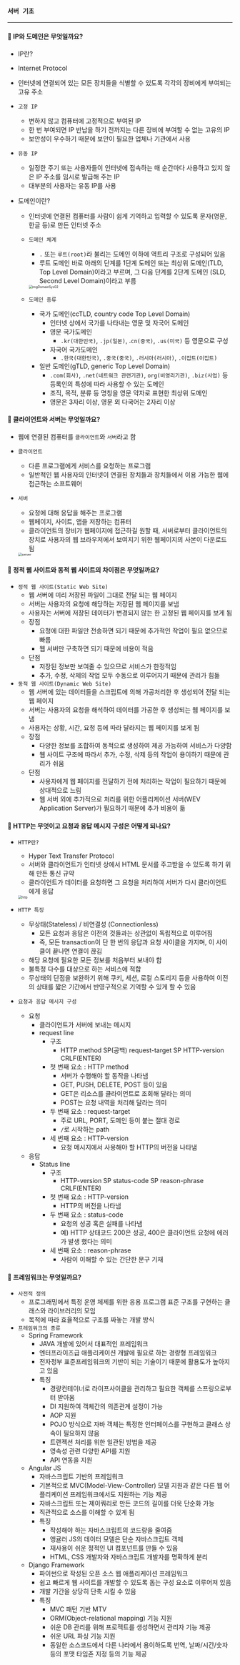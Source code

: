 ### `서버 기초`

***

#### 🧐 IP와 도메인은 무엇일까요?

-  IP란?

  - Internet Protocol
  - 인터넷에 연결되어 있는 모든 장치들을 식별할 수 있도록 각각의 장비에게 부여되는 고유 주소
  - `고정 IP`
    - 변하지 않고 컴퓨터에 고정적으로 부여된 IP
    - 한 번 부여되면 IP 반납을 하기 전까지는 다른 장비에 부여할 수 없는 고유의 IP
    - 보안성이 우수하기 때문에 보안이 필요한 업체나 기관에서 사용
  - `유동 IP`
    - 일정한 주기 또는 사용자들이 인터넷에 접속하는 매 순간마다 사용하고 있지 않은 IP 주소를 임시로 발급해 주는 IP
    - 대부분의 사용자는 유동 IP를 사용

- 도메인이란?

  - 인터넷에 연결된 컴퓨터를 사람이 쉽게 기억하고 입력할 수 있도록 문자(영문, 한글 등)로 만든 인터넷 주소

  - `도메인 체계`

    - `.` 또는 `루트(root)`라 불리는 도메인 이하에 역트리 구조로 구성되어 있음
    - 루트 도메인 바로 아래의 단계를 1단계 도메인 또는 최상위 도메인(TLD, Top Level Domain)이라고 부르며, 그 다음 단계를 2단계 도메인 (SLD, Second Level Domain)이라고 부름

    <img src="q&a.assets/imgDomainSys02.gif" alt="imgDomainSys02" style="zoom:50%;" />

  - `도메인 종류`

    - 국가 도메인(ccTLD, country code Top Level Domain)
      - 인터넷 상에서 국가를 나타내는 영문 및 자국어 도메인
      - 영문 국가도메인
        - `.kr(대한민국)`, `.jp(일본)`, .`cn(중국)`, `.us(미국)` 등 영문으로 구성
      - 자국어 국가도메인
        - `.한국(대한민국)`, `.중국(중국)`, `.러시아(러시아)`, `.이집트(이집트)`
    - 일반 도메인(gTLD, generic Top Level Domain)
      - `.com(회사)`, `.net(네트워크 관련기관)`, `org(비영리기관)`, `.biz(사업)` 등 등록인의 특성에 따라 사용할 수 있는 도메인
      - 조직, 목적, 분류 등 명칭을 영문 약자로 표현한 최상위 도메인
      - 영문은 3자리 이상, 영문 외 다국어는 2자리 이상





#### 🧐 클라이언트와 서버는 무엇일까요?

- 웹에 연결된 컴퓨터를 `클라이언트`와 `서버`라고 함

- `클라이언트`

  - 다른 프로그램에게 서비스를 요청하는 프로그램
  - 일반적인 웹 사용자의 인터넷이 연결된 장치들과 장치들에서 이용 가능한 웹에 접근하는 소프트웨어

- `서버`

  - 요청에 대해 응답을 해주는 프로그램
  - 웹페이지, 사이트, 앱을 저장하는 컴퓨터
  - 클라이언트의 장비가 웹페이지에 접근하길 원할 때, 서버로부터 클라이언트의 장치로 사용자의 웹 브라우저에서 보여지기 위한 웹페이지의 사본이 다운로드 됨

  <img src="q&a.assets/server.png" alt="server" style="zoom:50%;" />





#### 🧐 정적 웹 사이트와 동적 웹 사이트의 차이점은 무엇일까요?

- `정적 웹 사이트(Static Web Site)`
  - 웹 서버에 미리 저장된 파일이 그대로 전달 되는 웹 페이지
  - 서버는 사용자의 요청에 해당하는 저장된 웹 페이지를 보냄
  - 사용자는 서버에 저장된 데이터가 변경되지 않는 한 고정된 웹 페이지를 보게 됨
  - 장점
    - 요청에 대한 파일만 전송하면 되기 때문에 추가적인 작업이 필요 없으므로 빠름
    - 웹 서버만 구축하면 되기 때문에 비용이 적음
  - 단점
    - 저장된 정보만 보여줄 수 있으므로 서비스가 한정적임
    - 추가, 수정, 삭제의 작업 모두 수동으로 이루어지기 때문에 관리가 힘듦
- `동적 웹 사이트(Dynamic Web Site)`
  - 웹 서버에 있는 데이터들을 스크립트에 의해 가공처리한 후 생성되어 전달 되는 웹 페이지
  - 서버는 사용자의 요청을 해석하여 데이터를 가공한 후 생성되는 웹 페이지를 보냄
  - 사용자는 상황, 시간, 요청 등에 따라 달라지는 웹 페이지를 보게 됨
  - 장점
    - 다양한 정보를 조합하여 동적으로 생성하여 제공 가능하여 서비스가 다양함
    - 웹 사이트 구조에 따라서 추가, 수정, 삭제 등의 작업이 용이하기 때문에 관리가 쉬움
  - 단점
    - 사용자에게 웹 페이지를 전달하기 전에 처리하는 작업이 필요하기 때문에 상대적으로 느림
    - 웹 서버 외에 추가적으로 처리를 위한 어플리케이션 서버(WEV Application Server)가 필요하기 때문에 추가 비용이 듦





#### 🧐 HTTP는 무엇이고 요청과 응답 메시지 구성은 어떻게 되나요?

- `HTTP란?`

  - Hyper Text Transfer Protocol
  - 서버와 클라이언트가 인터넷 상에서 HTML 문서를 주고받을 수 있도록 하기 위해 만든 통신 규약
  - 클라이언트가 데이터를 요청하면 그 요청을 처리하여 서버가 다시 클라이언트에게 응답

  <img src="q&a.assets/http.png" alt="http" style="zoom:50%;" />

- `HTTP 특징`

  - 무상태(Stateless) / 비연결성 (Connectionless)
    - 모든 요청과 응답은 이전의 것들과는 상관없이 독립적으로 이루어짐
    - 즉, 모든 transaction이 단 한 번의 응답과 요청 사이클을 가지며, 이 사이클이 끝나면 연결이 끊김
  - 해당 요청에 필요한 모든 정보를 처음부터 보내야 함
  - 불특정 다수를 대상으로 하는 서비스에 적합
  - 무상태의 단점을 보완하기 위해 쿠키, 세션, 로컬 스토리지 등을 사용하여 이전의 상태를 짧은 기간에서 반영구적으로 기억할 수 있게 할 수 있음

- `요청과 응답 메시지 구성`

  - 요청
    - 클라이언트가 서버에 보내는 메시지
    - request line
      - 구조
        - HTTP method SP(공백) request-target SP HTTP-version CRLF(ENTER)
      - 첫 번째 요소 : HTTP method
        - 서버가 수행해야 할 동작을 나타냄
        - GET, PUSH, DELETE, POST 등이 있음
        - GET은 리소스를 클라이언트로 조회해 달라는 의미
        - POST는 요청 내역을 처리해 달라는 의미
      - 두 번째 요소 : request-target
        - 주로 URL, PORT, 도메인 등이 붙는 절대 경로
        - `/`로 시작하는 path
      - 세 번째 요소 : HTTP-version
        - 요청 메시지에서 사용해야 할 HTTP의 버전을 나타냄
  - 응답
    - Status line
      - 구조
        - HTTP-version SP status-code SP reason-phrase CRLF(ENTER)
      - 첫 번째 요소 : HTTP-version
        - HTTP의 버전을 나타냄
      - 두 번째 요소 : status-code
        - 요청의 성공 혹은 실패를 나타냄
        - 예) HTTP 상태코드 200은 성공, 400은 클라이언트 요청에 에러가 발생 했다는 의미
      - 세 번째 요소 : reason-phrase
        - 사람이 이해할 수 있는 간단한 문구 기재





#### 🧐 프레임워크는 무엇일까요?

- `사전적 정의`
  - 프로그래밍에서 특정 운영 체제를 위한 응용 프로그램 표준 구조를 구현하는 클래스와 라이브러리의 모임
  - 목적에 따라 효율적으로 구조를 짜놓는 개발 방식
- `프레임워크의 종류`
  - Spring Framework
    - JAVA 개발에 있어서 대표적인 프레임워크
    - 엔터프라이즈급 애플리케이션 개발에 필요로 하는 경량형 프레임워크
    - 전자정부 표준프레임워크의 기반이 되는 기술이기 때문에 활용도가 높아지고 있음
    - 특징
      - 경량컨테이너로 라이프사이클을 관리하고 필요한 객체를 스프링으로부터 받아옴
      - DI 지원하여 객체간의 의존관계 설정이 가능
      - AOP 지원
      - POJO 방식으로 자바 객체는 특정한 인터페이스를 구현하고 클래스 상속이 필요하지 않음
      - 트랜젝션 처리를 위한 일관된 방법을 제공
      - 영속성 관련 다양한 API를 지원
      - API 연동을 지원
  - Angular JS
    - 자바스크립트 기반의 프레임워크
    - 기본적으로 MVC(Model-View-Controller) 모델 지원과 같은 다른 웹 어플리케이션 프레임워크에서도 지원하는 기능 제공
    - 자바스크립트 또는 제이쿼리로 만든 코드의 길이를 더욱 단순화 가능
    - 직관적으로 소스를 이해할 수 있게 됨
    - 특징
      - 작성해야 하는 자바스크립트의 코드량을 줄여줌
      - 앵귤러 JS의 데이터 모델은 단순 자바스크립트 객체
      - 재사용이 쉬운 정적인 UI 컴포넌트를 만들 수 있음
      - HTML, CSS 개발자와 자바스크립트 개발자를 명확하게 분리
  - Django Framework
    - 파이썬으로 작성된 오픈 소스 웹 애플리케이션 프레임워크
    - 쉽고 빠르게 웹 사이트를 개발할 수 있도록 돕는 구성 요소로 이루어져 있음
    - 개발 기간을 상당히 단축 시킬 수 있음
    - 특징
      - MVC 패턴 기반 MTV
      - ORM(Object-relational mapping) 기능 지원
      - 쉬운 DB 관리를 위해 프로젝트를 생성하면서 관리자 기능 제공
      - 쉬운 URL 파싱 기능 지원
      - 동일한 소스코드에서 다른 나라에서 용이하도록 번역, 날짜/시간/숫자 등의 포맷 타임존 지정 등의 기능 제공